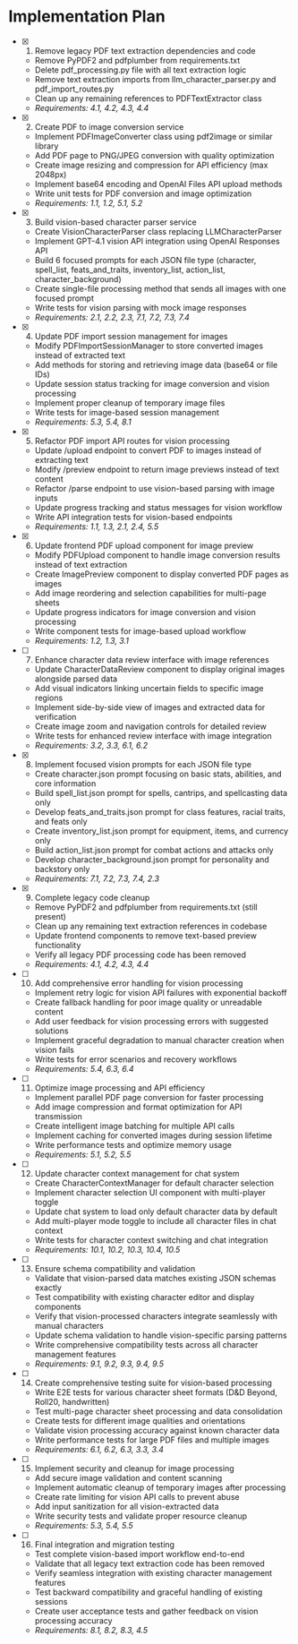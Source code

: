   # Implementation Plan

- [x] 1. Remove legacy PDF text extraction dependencies and code












  - Remove PyPDF2 and pdfplumber from requirements.txt
  - Delete pdf_processing.py file with all text extraction logic
  - Remove text extraction imports from llm_character_parser.py and pdf_import_routes.py
  - Clean up any remaining references to PDFTextExtractor class
  - _Requirements: 4.1, 4.2, 4.3, 4.4_

- [x] 2. Create PDF to image conversion service





  - Implement PDFImageConverter class using pdf2image or similar library
  - Add PDF page to PNG/JPEG conversion with quality optimization
  - Create image resizing and compression for API efficiency (max 2048px)
  - Implement base64 encoding and OpenAI Files API upload methods
  - Write unit tests for PDF conversion and image optimization
  - _Requirements: 1.1, 1.2, 5.1, 5.2_

- [x] 3. Build vision-based character parser service





  - Create VisionCharacterParser class replacing LLMCharacterParser
  - Implement GPT-4.1 vision API integration using OpenAI Responses API
  - Build 6 focused prompts for each JSON file type (character, spell_list, feats_and_traits, inventory_list, action_list, character_background)
  - Create single-file processing method that sends all images with one focused prompt
  - Write tests for vision parsing with mock image responses
  - _Requirements: 2.1, 2.2, 2.3, 7.1, 7.2, 7.3, 7.4_
  
- [x] 4. Update PDF import session management for images





  - Modify PDFImportSessionManager to store converted images instead of extracted text
  - Add methods for storing and retrieving image data (base64 or file IDs)
  - Update session status tracking for image conversion and vision processing
  - Implement proper cleanup of temporary image files
  - Write tests for image-based session management
  - _Requirements: 5.3, 5.4, 8.1_

- [x] 5. Refactor PDF import API routes for vision processing





  - Update /upload endpoint to convert PDF to images instead of extracting text
  - Modify /preview endpoint to return image previews instead of text content
  - Refactor /parse endpoint to use vision-based parsing with image inputs
  - Update progress tracking and status messages for vision workflow
  - Write API integration tests for vision-based endpoints
  - _Requirements: 1.1, 1.3, 2.1, 2.4, 5.5_

- [x] 6. Update frontend PDF upload component for image preview






  - Modify PDFUpload component to handle image conversion results instead of text extraction
  - Create ImagePreview component to display converted PDF pages as images
  - Add image reordering and selection capabilities for multi-page sheets
  - Update progress indicators for image conversion and vision processing
  - Write component tests for image-based upload workflow
  - _Requirements: 1.2, 1.3, 3.1_

- [ ] 7. Enhance character data review interface with image references
  - Update CharacterDataReview component to display original images alongside parsed data
  - Add visual indicators linking uncertain fields to specific image regions
  - Implement side-by-side view of images and extracted data for verification
  - Create image zoom and navigation controls for detailed review
  - Write tests for enhanced review interface with image integration
  - _Requirements: 3.2, 3.3, 6.1, 6.2_

- [x] 8. Implement focused vision prompts for each JSON file type


  - Create character.json prompt focusing on basic stats, abilities, and core information
  - Build spell_list.json prompt for spells, cantrips, and spellcasting data only
  - Develop feats_and_traits.json prompt for class features, racial traits, and feats only
  - Create inventory_list.json prompt for equipment, items, and currency only
  - Build action_list.json prompt for combat actions and attacks only
  - Develop character_background.json prompt for personality and backstory only
  - _Requirements: 7.1, 7.2, 7.3, 7.4, 2.3_

- [x] 9. Complete legacy code cleanup





  - Remove PyPDF2 and pdfplumber from requirements.txt (still present)
  - Clean up any remaining text extraction references in codebase
  - Update frontend components to remove text-based preview functionality
  - Verify all legacy PDF processing code has been removed
  - _Requirements: 4.1, 4.2, 4.3, 4.4_

- [ ] 10. Add comprehensive error handling for vision processing
  - Implement retry logic for vision API failures with exponential backoff
  - Create fallback handling for poor image quality or unreadable content
  - Add user feedback for vision processing errors with suggested solutions
  - Implement graceful degradation to manual character creation when vision fails
  - Write tests for error scenarios and recovery workflows
  - _Requirements: 5.4, 6.3, 6.4_

- [ ] 11. Optimize image processing and API efficiency
  - Implement parallel PDF page conversion for faster processing
  - Add image compression and format optimization for API transmission
  - Create intelligent image batching for multiple API calls
  - Implement caching for converted images during session lifetime
  - Write performance tests and optimize memory usage
  - _Requirements: 5.1, 5.2, 5.5_

- [ ] 12. Update character context management for chat system
  - Create CharacterContextManager for default character selection
  - Implement character selection UI component with multi-player toggle
  - Update chat system to load only default character data by default
  - Add multi-player mode toggle to include all character files in chat context
  - Write tests for character context switching and chat integration
  - _Requirements: 10.1, 10.2, 10.3, 10.4, 10.5_

- [ ] 13. Ensure schema compatibility and validation
  - Validate that vision-parsed data matches existing JSON schemas exactly
  - Test compatibility with existing character editor and display components
  - Verify that vision-processed characters integrate seamlessly with manual characters
  - Update schema validation to handle vision-specific parsing patterns
  - Write comprehensive compatibility tests across all character management features
  - _Requirements: 9.1, 9.2, 9.3, 9.4, 9.5_

- [ ] 14. Create comprehensive testing suite for vision-based processing
  - Write E2E tests for various character sheet formats (D&D Beyond, Roll20, handwritten)
  - Test multi-page character sheet processing and data consolidation
  - Create tests for different image qualities and orientations
  - Validate vision processing accuracy against known character data
  - Write performance tests for large PDF files and multiple images
  - _Requirements: 6.1, 6.2, 6.3, 3.3, 3.4_

- [ ] 15. Implement security and cleanup for image processing
  - Add secure image validation and content scanning
  - Implement automatic cleanup of temporary images after processing
  - Create rate limiting for vision API calls to prevent abuse
  - Add input sanitization for all vision-extracted data
  - Write security tests and validate proper resource cleanup
  - _Requirements: 5.3, 5.4, 5.5_

- [ ] 16. Final integration and migration testing
  - Test complete vision-based import workflow end-to-end
  - Validate that all legacy text extraction code has been removed
  - Verify seamless integration with existing character management features
  - Test backward compatibility and graceful handling of existing sessions
  - Create user acceptance tests and gather feedback on vision processing accuracy
  - _Requirements: 8.1, 8.2, 8.3, 4.5_